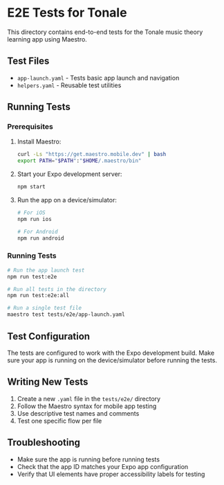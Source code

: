 # E2E Tests for Tonale

This directory contains end-to-end tests for the Tonale music theory learning app using Maestro.

## Test Files

- `app-launch.yaml` - Tests basic app launch and navigation
- `helpers.yaml` - Reusable test utilities

## Running Tests

### Prerequisites

1. Install Maestro:
   ```bash
   curl -Ls "https://get.maestro.mobile.dev" | bash
   export PATH="$PATH":"$HOME/.maestro/bin"
   ```

2. Start your Expo development server:
   ```bash
   npm start
   ```

3. Run the app on a device/simulator:
   ```bash
   # For iOS
   npm run ios
   
   # For Android
   npm run android
   ```

### Running Tests

```bash
# Run the app launch test
npm run test:e2e

# Run all tests in the directory
npm run test:e2e:all

# Run a single test file
maestro test tests/e2e/app-launch.yaml
```

## Test Configuration

The tests are configured to work with the Expo development build. Make sure your app is running on the device/simulator before running the tests.

## Writing New Tests

1. Create a new `.yaml` file in the `tests/e2e/` directory
2. Follow the Maestro syntax for mobile app testing
3. Use descriptive test names and comments
4. Test one specific flow per file

## Troubleshooting

- Make sure the app is running before running tests
- Check that the app ID matches your Expo app configuration
- Verify that UI elements have proper accessibility labels for testing
